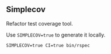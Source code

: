 ## Simplecov

Refactor test coverage tool.

Use `SIMPLECOV=true` to generate it locally.

`SIMPLECOV=true CI=true bin/rspec`
